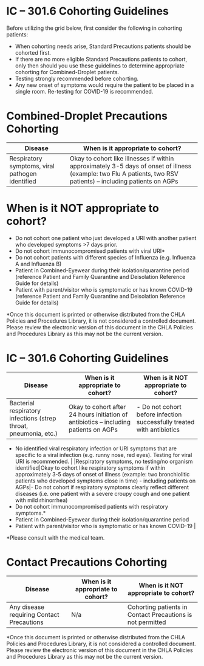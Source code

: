 # IC – 301.6 Cohorting Guidelines

Before utilizing the grid below, first consider the following in cohorting patients:

- When cohorting needs arise, Standard Precautions patients should be cohorted first.
- If there are no more eligible Standard Precautions patients to cohort, only then should you use these guidelines to determine appropriate cohorting for Combined-Droplet patients.
- Testing strongly recommended before cohorting.
- Any new onset of symptoms would require the patient to be placed in a single room. Re-testing for COVID-19 is recommended.

# Combined-Droplet Precautions Cohorting

|Disease|When is it appropriate to cohort?|
|---|---|
|Respiratory symptoms, viral pathogen identified|Okay to cohort like illnesses if within approximately 3-5 days of onset of illness (example: two Flu A patients, two RSV patients) – including patients on AGPs|

# When is it NOT appropriate to cohort?

- Do not cohort one patient who just developed a URI with another patient who developed symptoms >7 days prior.
- Do not cohort immunocompromised patients with viral URI*
- Do not cohort patients with different species of Influenza (e.g. Influenza A and Influenza B)
- Patient in Combined-Eyewear during their isolation/quarantine period (reference Patient and Family Quarantine and Deisolation Reference Guide for details)
- Patient with parent/visitor who is symptomatic or has known COVID-19 (reference Patient and Family Quarantine and Deisolation Reference Guide for details)

*Once this document is printed or otherwise distributed from the CHLA Policies and Procedures Library, it is not considered a controlled document. Please review the electronic version of this document in the CHLA Policies and Procedures Library as this may not be the current version.
# IC – 301.6 Cohorting Guidelines

|Disease|When is it appropriate to cohort?|When is it NOT appropriate to cohort?|
|---|---|---|
|Bacterial respiratory infections (strep throat, pneumonia, etc.)|Okay to cohort after 24 hours initiation of antibiotics – including patients on AGPs|- Do not cohort before infection successfully treated with antibiotics
- No identified viral respiratory infection or URI symptoms that are specific to a viral infection (e.g. runny nose, red eyes). Testing for viral URI is recommended.
|
|Respiratory symptoms, no testing/no organism identified|Okay to cohort like respiratory symptoms if within approximately 3-5 days of onset of illness (example: two bronchiolitic patients who developed symptoms close in time) - including patients on AGPs|- Do not cohort if respiratory symptoms clearly reflect different diseases (i.e. one patient with a severe croupy cough and one patient with mild rhinorrhea)
- Do not cohort immunocompromised patients with respiratory symptoms.*
- Patient in Combined-Eyewear during their isolation/quarantine period
- Patient with parent/visitor who is symptomatic or has known COVID-19
|

*Please consult with the medical team.

# Contact Precautions Cohorting

|Disease|When is it appropriate to cohort?|When is it NOT appropriate to cohort?|
|---|---|---|
|Any disease requiring Contact Precautions|N/a|Cohorting patients in Contact Precautions is not permitted|

*Once this document is printed or otherwise distributed from the CHLA Policies and Procedures Library, it is not considered a controlled document. Please review the electronic version of this document in the CHLA Policies and Procedures Library as this may not be the current version.